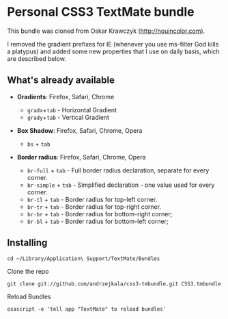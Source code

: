 
Personal CSS3 TextMate bundle
====================================
This bundle was cloned from Oskar Krawczyk (http://nouincolor.com).

I removed the gradient prefixes for IE (whenever you use ms-filter God kills a platypus) and added some new properties that I use on daily basis, which are described below.

What's already available
------------------------

- **Gradients**: Firefox, Safari, Chrome
  - `gradx`+`tab` - Horizontal Gradient
  - `grady`+`tab` - Vertical Gradient
 
- **Box Shadow**: Firefox, Safari, Chrome, Opera
  - `bs` + `tab`
  
- **Border radius**: Firefox, Safari, Chrome, Opera
  - `br-full` + `tab` - Full border radius declaration, separate for every corner.
  - `br-simple` + `tab` - Simplified declaration - one value used for every corner.
  - `br-tl` + `tab` - Border radius for top-left corner.
  - `br-tr` + `tab` - Border radius for top-right corner.
  - `br-br` + `tab` - Border radius for bottom-right corner;
  - `br-bl` + `tab` - Border radius for bottom-left corner;  

Installing
----------

    cd ~/Library/Application\ Support/TextMate/Bundles

Clone the repo

    git clone git://github.com/andrzejkala/css3-tmbundle.git CSS3.tmbundle

Reload Bundles

    osascript -e 'tell app "TextMate" to reload bundles'
